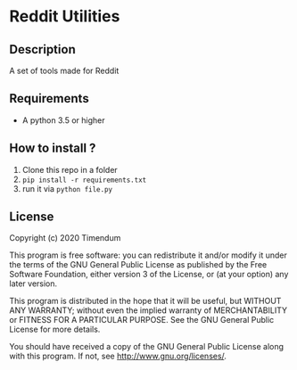 # Reddit Utilities

## Description
A set of tools made for Reddit

## Requirements

- A python 3.5 or higher

## How to install ?
1. Clone this repo in a folder
2. ```pip install -r requirements.txt```
3. run it via ```python file.py```

## License

Copyright (c) 2020 Timendum

This program is free software: you can redistribute it and/or modify
it under the terms of the GNU General Public License as published by
the Free Software Foundation, either version 3 of the License, or
(at your option) any later version.

This program is distributed in the hope that it will be useful,
but WITHOUT ANY WARRANTY; without even the implied warranty of
MERCHANTABILITY or FITNESS FOR A PARTICULAR PURPOSE.  See the
GNU General Public License for more details.

You should have received a copy of the GNU General Public License
along with this program.  If not, see <http://www.gnu.org/licenses/>.
